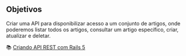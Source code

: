 ## Objetivos

Criar uma API para disponibilizar acesso a um conjunto de artigos, onde poderemos listar todos os artigos, consultar um artigo específico, criar, atualizar e deletar.

📚 [Criando API REST com Rails 5](https://medium.com/jaguaribetech/criando-api-rest-com-ruby-on-rails-1ed90d252831)

